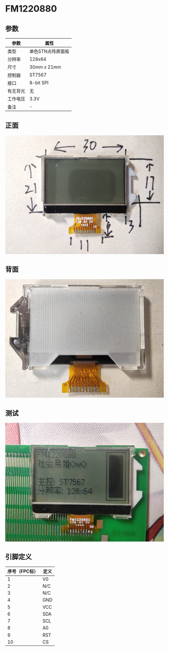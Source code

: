 # FM1220880

## 参数

| 参数     | 属性              |
| -------- | ----------------- |
| 类型     | 单色STN点阵屏面板 |
| 分辨率   | 128x64            |
| 尺寸     | 30mm x 21mm       |
| 控制器   | ST7567            |
| 接口     | 8-bit SPI         |
| 有无背光 | 无                |
| 工作电压 | 3.3V              |
| 备注     | -                 |

## 正面

![正面](正面.jpg)

## 背面

![背面](背面.jpg)

## 测试

![测试](测试.jpg)

## 引脚定义

| 序号（FPC标） | 定义 |
| ------------- | ---- |
| 1             | V0   |
| 2             | N/C  |
| 3             | N/C  |
| 4             | GND  |
| 5             | VCC  |
| 6             | SDA  |
| 7             | SCL  |
| 8             | A0   |
| 9             | RST  |
| 10            | CS   |